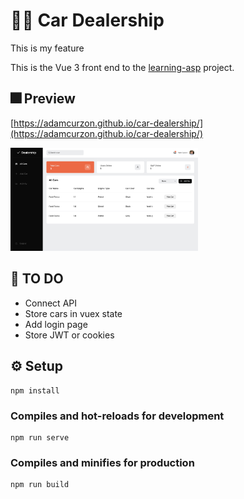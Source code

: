 # 🚗💨  Car Dealership


This is my feature

This is the Vue 3 front end to the [learning-asp](https://github.com/adamcurzon/learning-asp) project.

## 🎆 Preview

[https://adamcurzon.github.io/car-dealership/](https://adamcurzon.github.io/car-dealership/)

<img width="300" src="https://raw.githubusercontent.com/adamcurzon/car-dealership/main/preview.png" />

## 🤔  TO DO
- Connect API
- Store cars in vuex state
- Add login page
- Store JWT or cookies

## ⚙️  Setup
```
npm install
```

### Compiles and hot-reloads for development
```
npm run serve
```

### Compiles and minifies for production
```
npm run build
```
